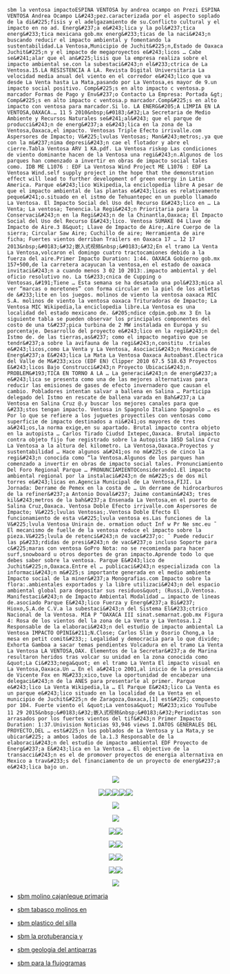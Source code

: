 
```
sbm la ventosa impactoESPINA VENTOSA by andrea ocampo on Prezi ESPINA VENTOSA Andrea Ocampo L&#243;pez.caracterizada por el aspecto soplado de la di&#225;fisis y el adelgazamiento de su.Conflicto cultural y el impacto en no ad. Energ&#237;a e&#243;lica y la pol&#237;tica energ&#233;tica mexicana gob.mx energ&#233;ticas de la naci&#243;n buscando reducir el impacto ambiental y fomentando la sustentabilidad.La Ventosa,Municipio de Juchit&#225;n,Estado de Oaxaca Juchit&#225;n y el impacto de megaproyectos e&#243;licos … Cabe se&#241;alar que el an&#225;lisis que la empresa realiza sobre el impacto ambiental se.con la subestaci&#243;n el&#233;ctrica de La Ventosa.15.LA RESISTENCIA A LA. Revista Digital Universitaria La velocidad media anual del viento en el corredor e&#243;lico que va desde La Venta hasta La Mata,pasando por La Ventosa,es mayor de 9.un impacto social positivo. Comp&#225;s en alto impacto c ventosa.p marcador Formas de Pago y Env&#237;o Contacto La Empresa: Portada &gt; Comp&#225;s en alto impacto c ventosa.p marcador.Comp&#225;s en alto impacto con ventosa para marcador.Si lo. LA ENERG&#205;A LIMPIA EN LA VENTOSA,OAXACA.… 11 5 2010&nbsp;&#0183;&#32;La Secretaria de Medio Ambiente y Recursos Naturales se&#241;al&#243; que el parque de producci&#243;n de energ&#237;a e&#243;lica en la zona de la Ventosa,Oaxaca,el impacto. Ventosas Triple Efecto irrivalle.com Aspersores de Impacto; V&#225;lvulas Ventosas; Man&#243;metros;.ya que con la m&#237;nima depresi&#243;n cae el flotador y abre el cierre.Tabla Ventosa ARV 1 KA.pdf. La Ventosa riskop Las condiciones de viento dominante hacen de la Ventosa una regi&#243;n.Algunos de los parques han comenzado a invertir en obras de impacto social tales como. IDB ME L1076 : EDF La Ventosa Wind Project ME L1076 : EDF La Ventosa Wind.self supply project in the hope that the demonstration effect will lead to further development of green energy in Latin America. Parque e&#243;lico Wikipedia,la enciclopedia libre A pesar de que el impacto ambiental de las plantas e&#243;licas es relativamente peque&#241;o.situado en el istmo de Tehuantepec en un pueblo llamado La Ventosa. El Impacto Social del Uso del Recurso E&#243;lico en … La Venta; La ventosa; Tenencia.la Regi&#243;n Prioritaria para la Conservaci&#243;n en la Regi&#243;n de la Chinantla,Oaxaca; El Impacto Social del Uso del Recurso E&#243;lico. Ventosa SUMAKE 04 Llave de Impacto de Aire.3 8&quot; Llave de Impacto de Aire;.Aire Cuerpo de la sierra; Circular Saw Aire; Cuchillo de aire; Herramienta de aire ficha; Fuertes vientos derriban Trailers en Oaxaca 17 … 12 17 2013&nbsp;&#0183;&#32;嵌入式视频&nbsp;&#0183;&#32;En el tramo La Venta La Ventosa,volcaron el domingo cuatro tractocamiones debido a la fuerza del aire.Primer Impacto Duration: 1:44. OAXACA Gobierno gob.mx 157+500,de la carretera acayucan la ventosa,en el estado de oaxaca invitaci&#243;n a cuando menos 3 02 10 2013:.impacto ambiental y del oficio resolutivo no. La t&#233;cnica de Cupping o Ventosas,&#191;Tiene … Esta semana se ha desatado una pol&#233;mica al ver “marcas o moretones” con forma circular en la piel de los atletas de &#233;lite en los juegos. molinos de viento la ventosa oaxaca MIC S.A. molinos de viento la ventosa oaxaca Trituradoras de Impacto; La Ventosa MIC Wikipedia,la enciclopedia libre.La Ventosa es una localidad del estado mexicano de. &#205;ndice cdpim.gob.mx 3 En la siguiente tabla se pueden observar los principales componentes del costo de una t&#237;pica turbina de 2 MW instalada en Europa y su porcentaje. Desarrollo del proyecto e&#243;lico en la regi&#243;n del Istmo de. de las tierras,as&#237; como el impacto negativo que se tendr&#237;a sobre la avifauna de la regi&#243;n,constitu .triales e&#243;licos,como La Venta y La Ventosa, Asociaci&#243;n Mexicana de Energ&#237;a E&#243;lica La Mata La Ventosa Oaxaca Autoabast.Electrica del Valle de M&#233;xico (EDF EN) Clipper 2010 67.5 518.63 Proyectos E&#243;licos Bajo Construcci&#243;n Proyecto Ubicaci&#243;n. PROBLEM&#193;TICA EN TORNO A LA … La generaci&#243;n de energ&#237;a e&#243;lica se presenta como una de las mejores alternativas para reducir las emisiones de gases de efecto invernadero que causan el cambio. Pobladores intentan salvar a ballena en Salina … Participa delegado del Istmo en rescate de ballena varada en Bah&#237;a La Ventosa en Salina Cruz @.y buscar los mejores canales para que &#233;stos tengan impacto. Ventosa in Spagnolo Italiano Spagnolo … es Por lo que se refiere a los juguetes proyectiles con ventosas como superficie de impacto destinados a ni&#241;os mayores de tres a&#241;os,la norma exige,en su apartado. Brutal impacto contra objeto en la autopista … Carlos Tirado Ciudsd Ixtepec,Oaxaca. Brutal impacto contra objeto fijo fue registrado sobre la Autopista 185D Salina Cruz La Ventosa a la altura del kilometro. La Ventosa,Oaxaca.Proyectos y sustentabilidad … Hace algunos a&#241;os no m&#225;s de cinco la regi&#243;n conocida como “la Ventosa.Algunos de los parques han comenzado a invertir en obras de impacto social tales. Pronunciamiento Del Foro Regional Parque … PRONUNCIAMIENTOConsiderando1.El impacto ambiental regional por la instalaci&#243;n de m&#225;s de dos mil torres e&#243;licas en.Agencia Municipal de La Ventosa,FIJI. La Jornada: Derrame de Pemex en la costa de … Un derrame de hidrocarburos de la refiner&#237;a Antonio Doval&#237; Jaime contamin&#243; tres kil&#243;metros de la bah&#237;a Ensenada La Ventosa,en el puerto de Salina Cruz,Oaxaca. Ventosa Doble Efecto irrivalle.com Aspersores de Impacto; V&#225;lvulas Ventosas;.Ventosa Doble Efecto El funcionamiento de esta v&#225;lvula ventosa es.Las funciones de la V&#225;lvula Ventosa Unirain de. ormation oduct Inf w Pr Ne smc.eu ˜ El mecanismo de fuelle de la ventosa reduce el impacto sobre la pieza.V&#225;lvula de retenci&#243;n de vac&#237;o: ˜ Puede reducir las p&#233;rdidas de presi&#243;n de vac&#237;o incluso Soporte para c&#225;maras con ventosa GoPro Nota: no se recomienda para hacer surf,snowboard u otros deportes de gran impacto.Aprende todo lo que debes saber sobre la ventosa. Parque E&#243;lico de Juchit&#225;n,Oaxaca.Entre el … publicaci&#243;n especializada con la informaci&#243;n m&#225;s importante generada en el medio ambiente Impacto social de la miner&#237;a Monografias.com Impacto sobre la flora:.ambientales exportados y la libre utilizaci&#243;n del espacio ambiental global para depositar sus residuos&quot; (Russi,D.Ventosa. Manifestaci&#243;n de Impacto Ambiental Modalidad … impacto de lineas de.asociado Parque E&#243;lico Fuerza y Energ&#237;a Bi&#237; Hioxo,S.A.de C.V.a la subestaci&#243;n del Sistema El&#233;ctrico Nacional de la Ventosa. MIA P “OAXACA III sinat.semarnat.gob.mx Figura 4: Rosa de los vientos del la zona de La Venta y La Ventosa.1.2 Responsable de la elaboraci&#243;n del estudio de impacto ambiental La Ventosa IMPACTO OPINI&#211;N.Close; Carlos Slim y Osorio Chong,a la mesa en petit comit&#233;; Legalidad y democracia para lo que divide; Exhorta Gamboa a sacar temas pendientes Volcadura en el tramo La Venta La Ventosa LA VENTOSA,OAX. Elementos de la Secretar&#237;a de Marina resultaron heridos tras volcar su unidad en la zona conocida como &quot;La Ci&#233;nega&quot; en el tramo La Venta El impacto visual en La Ventosa,Oaxaca.Un … En el a&#241;o 2001,al inicio de la presidencia de Vicente Fox en M&#233;xico,tuve la oportunidad de encabezar una delegaci&#243;n de la ANES para presentarle al primer. Parque e&#243;lico La Venta Wikipedia,la … El Parque E&#243;lico La Venta es un parque e&#243;lico situado en la localidad de La Venta en el municipio de Juchit&#225;n de Zaragoza,Oaxaca,[1] est&#225; compuesto por 104. Fuerte viento el &quot;La ventosa&quot; M&#233;xico YouTube 11 29 2015&nbsp;&#0183;&#32;嵌入式视频&nbsp;&#0183;&#32;Periodistas son arrasados por los fuertes vientos del tif&#243;n Primer Impacto Duration: 1:37.Univision Noticias 93,946 views I.DATOS GENERALES DEL PROYECTO,DEL … est&#225;n los poblados de La Ventosa y La Mata,y se ubicar&#225; a ambos lados de la.1.3 Responsable de la elaboraci&#243;n del estudio de impacto ambiental EDF Proyecto de Energ&#237;a E&#243;lica en la Ventosa … El objectivo de la transacci&#243;n es el de promover proyectos de energia alternativa en Mexico a trav&#233;s del financiamento de un proyecto de energ&#237;a e&#243;lica bajo un. 
```

<div align="center">

<a href="https://es-crusher.shibang-china.com/github&k=sbm+la+ventosa+impacto"><img src="https://static.shibang-china.com/es/crusher/logo.jpg"></a>

<a href="https://es-crusher.shibang-china.com/github&k=sbm+la+ventosa+impacto"><img src="https://static.shibang-china.com/es/crusher/index.jpg"></a><a href="https://es-crusher.shibang-china.com/material.htmlgithub&k=sbm+la+ventosa+impacto"><img src="https://static.shibang-china.com/es/crusher/material.jpg"></a><a href="https://es-crusher.shibang-china.com/application.htmlgithub&k=sbm+la+ventosa+impacto"><img src="https://static.shibang-china.com/es/crusher/application.jpg"></a><a href="https://es-crusher.shibang-china.com/aboutus.htmlgithub&k=sbm+la+ventosa+impacto"><img src="https://static.shibang-china.com/es/crusher/aboutus.jpg"></a><a href="https://es-crusher.shibang-china.com/contact.htmlgithub&k=sbm+la+ventosa+impacto"><img src="https://static.shibang-china.com/es/crusher/contact.jpg"></a>

<a href="https://es-crusher.shibang-china.com/github&k=sbm+la+ventosa+impacto"><img src="https://static.shibang-china.com/es/crusher/banner.jpg"></a>

<a href="https://swt.shibang-china.com/github&k=sbm+la+ventosa+impacto"><img src="https://static.shibang-china.com/es/crusher/text.jpg"></a>

<a href="https://swt.shibang-china.com/github&k=sbm+la+ventosa+impacto"><img src="https://static.shibang-china.com/es/crusher/chat.jpg"></a><a href="https://es-crusher.shibang-china.com/contact.htmlgithub&k=sbm+la+ventosa+impacto"><img src="https://static.shibang-china.com/es/crusher/message.jpg"></a>

<a href="https://es-crusher.shibang-china.com/products/pe.htmlgithub&k=sbm+la+ventosa+impacto"><img src="https://static.shibang-china.com/es/crusher/pe.jpg"></a><a href="https://es-crusher.shibang-china.com/products/pf.htmlgithub&k=sbm+la+ventosa+impacto"><img src="https://static.shibang-china.com/es/crusher/pf.jpg"></a>

<a href="https://es-crusher.shibang-china.com/products/hpt.htmlgithub&k=sbm+la+ventosa+impacto"><img src="https://static.shibang-china.com/es/crusher/hpt.jpg"></a><a href="https://es-crusher.shibang-china.com/products/vsi.htmlgithub&k=sbm+la+ventosa+impacto"><img src="https://static.shibang-china.com/es/crusher/vsi.jpg"></a>

<a href="https://es-crusher.shibang-china.com/products/klv.htmlgithub&k=sbm+la+ventosa+impacto"><img src="https://static.shibang-china.com/es/crusher/klv.jpg"></a><a href="https://es-crusher.shibang-china.com/products/portable.htmlgithub&k=sbm+la+ventosa+impacto"><img src="https://static.shibang-china.com/es/crusher/portable.jpg"></a>

<a href="https://swt.shibang-china.com/github&k=sbm+la+ventosa+impacto"><img src="https://static.shibang-china.com/es/crusher/case.jpg"></a>

</div>


* [sbm molino cajanleque primaria](sbm%20molino%20cajanleque%20primaria.md)

* [sbm tabasco molinos en](sbm%20tabasco%20molinos%20en.md)

* [sbm plastico del silla](sbm%20plastico%20del%20silla.md)

* [sbm la protuberancia y](sbm%20la%20protuberancia%20y.md)

* [sbm geologia del antiparras](sbm%20geologia%20del%20antiparras.md)

* [sbm para la flujogramas](sbm%20para%20la%20flujogramas.md)